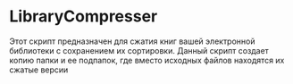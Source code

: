 # LibraryCompresser
Этот скрипт предназначен для сжатия книг вашей электронной библиотеки с сохранением их сортировки. Данный скрипт создает копию папки и ее подпапок, где вместо исходных файлов находятся их сжатые версии
